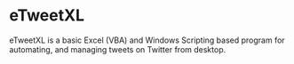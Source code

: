# eTweetXL
eTweetXL is a basic Excel (VBA) and Windows Scripting based program for automating, and managing tweets on Twitter from desktop.
